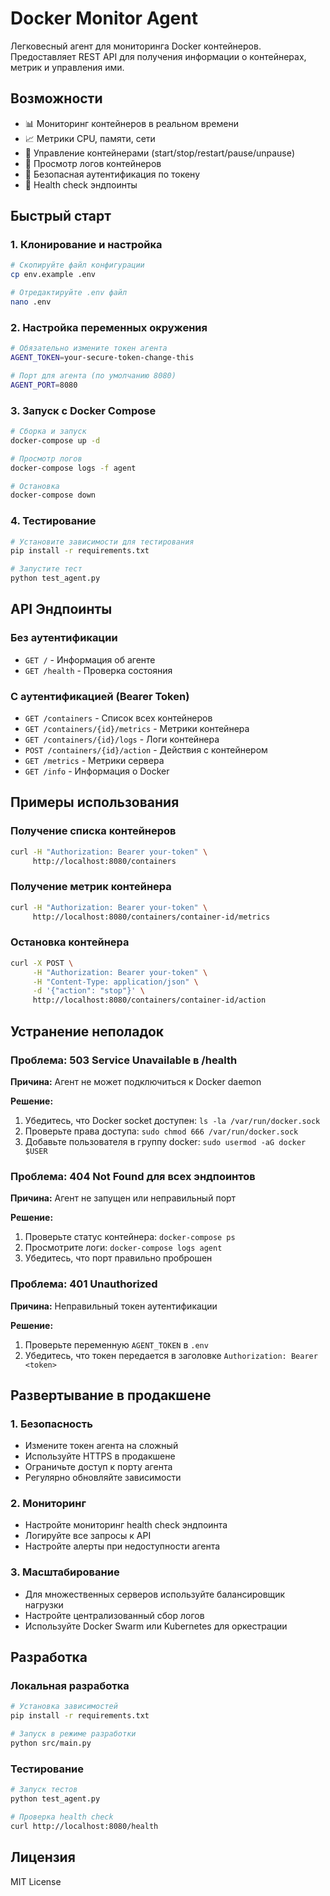 # Docker Monitor Agent

Легковесный агент для мониторинга Docker контейнеров. Предоставляет REST API для получения информации о контейнерах, метрик и управления ими.

## Возможности

- 📊 Мониторинг контейнеров в реальном времени
- 📈 Метрики CPU, памяти, сети
- 🔧 Управление контейнерами (start/stop/restart/pause/unpause)
- 📝 Просмотр логов контейнеров
- 🔐 Безопасная аутентификация по токену
- 🏥 Health check эндпоинты

## Быстрый старт

### 1. Клонирование и настройка

```bash
# Скопируйте файл конфигурации
cp env.example .env

# Отредактируйте .env файл
nano .env
```

### 2. Настройка переменных окружения

```bash
# Обязательно измените токен агента
AGENT_TOKEN=your-secure-token-change-this

# Порт для агента (по умолчанию 8080)
AGENT_PORT=8080
```

### 3. Запуск с Docker Compose

```bash
# Сборка и запуск
docker-compose up -d

# Просмотр логов
docker-compose logs -f agent

# Остановка
docker-compose down
```

### 4. Тестирование

```bash
# Установите зависимости для тестирования
pip install -r requirements.txt

# Запустите тест
python test_agent.py
```

## API Эндпоинты

### Без аутентификации

- `GET /` - Информация об агенте
- `GET /health` - Проверка состояния

### С аутентификацией (Bearer Token)

- `GET /containers` - Список всех контейнеров
- `GET /containers/{id}/metrics` - Метрики контейнера
- `GET /containers/{id}/logs` - Логи контейнера
- `POST /containers/{id}/action` - Действия с контейнером
- `GET /metrics` - Метрики сервера
- `GET /info` - Информация о Docker

## Примеры использования

### Получение списка контейнеров

```bash
curl -H "Authorization: Bearer your-token" \
     http://localhost:8080/containers
```

### Получение метрик контейнера

```bash
curl -H "Authorization: Bearer your-token" \
     http://localhost:8080/containers/container-id/metrics
```

### Остановка контейнера

```bash
curl -X POST \
     -H "Authorization: Bearer your-token" \
     -H "Content-Type: application/json" \
     -d '{"action": "stop"}' \
     http://localhost:8080/containers/container-id/action
```

## Устранение неполадок

### Проблема: 503 Service Unavailable в /health

**Причина:** Агент не может подключиться к Docker daemon

**Решение:**
1. Убедитесь, что Docker socket доступен: `ls -la /var/run/docker.sock`
2. Проверьте права доступа: `sudo chmod 666 /var/run/docker.sock`
3. Добавьте пользователя в группу docker: `sudo usermod -aG docker $USER`

### Проблема: 404 Not Found для всех эндпоинтов

**Причина:** Агент не запущен или неправильный порт

**Решение:**
1. Проверьте статус контейнера: `docker-compose ps`
2. Просмотрите логи: `docker-compose logs agent`
3. Убедитесь, что порт правильно проброшен

### Проблема: 401 Unauthorized

**Причина:** Неправильный токен аутентификации

**Решение:**
1. Проверьте переменную `AGENT_TOKEN` в `.env`
2. Убедитесь, что токен передается в заголовке `Authorization: Bearer <token>`

## Развертывание в продакшене

### 1. Безопасность

- Измените токен агента на сложный
- Используйте HTTPS в продакшене
- Ограничьте доступ к порту агента
- Регулярно обновляйте зависимости

### 2. Мониторинг

- Настройте мониторинг health check эндпоинта
- Логируйте все запросы к API
- Настройте алерты при недоступности агента

### 3. Масштабирование

- Для множественных серверов используйте балансировщик нагрузки
- Настройте централизованный сбор логов
- Используйте Docker Swarm или Kubernetes для оркестрации

## Разработка

### Локальная разработка

```bash
# Установка зависимостей
pip install -r requirements.txt

# Запуск в режиме разработки
python src/main.py
```

### Тестирование

```bash
# Запуск тестов
python test_agent.py

# Проверка health check
curl http://localhost:8080/health
```

## Лицензия

MIT License